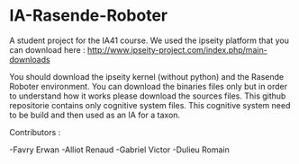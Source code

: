 # IA-Rasende-Roboter

A student project for the IA41 course. We used the ipseity platform that you can download here : http://www.ipseity-project.com/index.php/main-downloads

You should download the ipseity kernel (without python) and the Rasende Roboter environment.
You can download the binaries files only but in order to understand how it works please download the sources files.
This github repositorie contains only cognitive system files. This cognitive system need to be build and then used as an IA for a taxon. 

Contributors : 

-Favry Erwan
-Alliot Renaud
-Gabriel Victor
-Dulieu Romain
